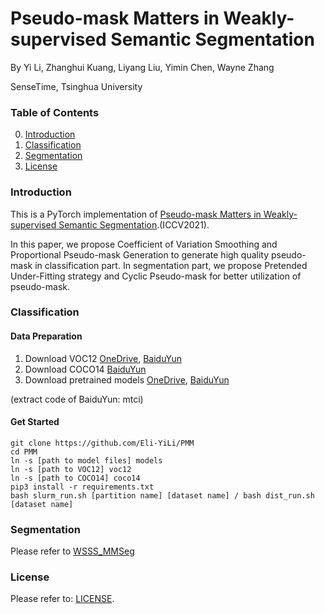 # Pseudo-mask Matters in Weakly-supervised Semantic Segmentation

By Yi Li, Zhanghui Kuang, Liyang Liu, Yimin Chen, Wayne Zhang

SenseTime, Tsinghua University

### Table of Contents
0. [Introduction](#Introduction)
0. [Classification](#Classification)
0. [Segmentation](#Segmentation)
0. [License](#License)

### Introduction

This is a PyTorch implementation of [Pseudo-mask Matters in Weakly-supervised Semantic Segmentation](https://arxiv.org/pdf/2108.12995.pdf).(ICCV2021).

In this paper, we propose Coefficient of Variation Smoothing and Proportional Pseudo-mask Generation to generate high quality pseudo-mask in classification part.
In segmentation part, we propose Pretended Under-Fitting strategy and Cyclic Pseudo-mask for better utilization of pseudo-mask.

### Classification

#### Data Preparation
1. Download VOC12 [OneDrive](https://1drv.ms/f/s!Agn5nXKXMkK5aigB0g238YxuTxs), [BaiduYun](https://pan.baidu.com/s/1GL3zXZuapuXmH9E7Xy8-Fg)
2. Download COCO14 [BaiduYun](https://pan.baidu.com/s/1GL3zXZuapuXmH9E7Xy8-Fg)
3. Download pretrained models [OneDrive](https://1drv.ms/f/s!Agn5nXKXMkK5aigB0g238YxuTxs), [BaiduYun](https://pan.baidu.com/s/1GL3zXZuapuXmH9E7Xy8-Fg)

(extract code of BaiduYun: mtci)


#### Get Started
    git clone https://github.com/Eli-YiLi/PMM
    cd PMM
    ln -s [path to model files] models
    ln -s [path to VOC12] voc12
    ln -s [path to COCO14] coco14
    pip3 install -r requirements.txt
    bash slurm_run.sh [partition name] [dataset name] / bash dist_run.sh [dataset name]

### Segmentation
Please refer to [WSSS_MMSeg](https://github.com/Eli-YiLi/WSSS_MMSeg)

### License
Please refer to: [LICENSE](LICENSE).
